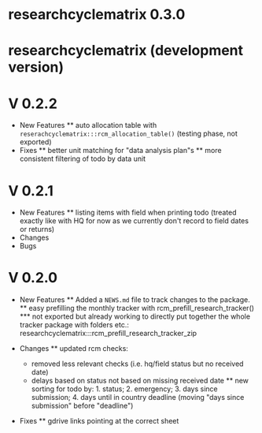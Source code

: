 # researchcyclematrix 0.3.0

# researchcyclematrix (development version)


# V 0.2.2

* New Features
** auto allocation table with `reserachcyclematrix:::rcm_allocation_table()` (testing phase, not exported)
* Fixes
** better unit matching for "data analysis plan"s
** more consistent filtering of todo by data unit

# V 0.2.1

* New Features
** listing items with field when printing todo (treated exactly like with HQ for now as we currently don't record to field dates or returns)
* Changes
* Bugs
# V 0.2.0

* New Features
** Added a `NEWS.md` file to track changes to the package.
** easy prefilling the monthly tracker with rcm_prefill_research_tracker()
*** not exported but already working to directly put together the whole tracker package with folders etc.: researchcyclematrix:::rcm_prefill_research_tracker_zip

* Changes
** updated rcm checks:
  - removed less relevant checks (i.e. hq/field status but no received date)
  - delays based on status not based on missing received date
** new sorting for  todo by: 1. status; 2. emergency; 3. days since submission; 4. days until in country deadline (moving "days since submission" before "deadline")

* Fixes
** gdrive links pointing at the correct sheet

